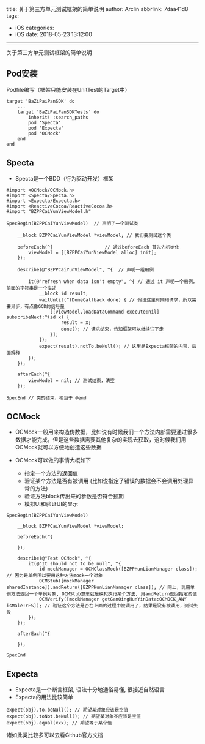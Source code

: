 title: 关于第三方单元测试框架的简单说明
author: Arclin
abbrlink: 7daa41d8
tags:
  - iOS
categories:
  - iOS
date: 2018-05-23 13:12:00
---
关于第三方单元测试框架的简单说明

<!-- more -->


## Pod安装

Podfile编写（框架只能安装在UnitTest的Target中）

```
target 'BaZiPaiPanSDK' do
    ...
    target 'BaZiPaiPanSDKTests' do
        inherit! :search_paths
        pod 'Specta'
        pod 'Expecta'
        pod 'OCMock'
    end
end
```

## Specta

- Specta是一个BDD（行为驱动开发）框架

```
#import <OCMock/OCMock.h>
#import <Specta/Specta.h>
#import <Expecta/Expecta.h>
#import <ReactiveCocoa/ReactiveCocoa.h>
#import "BZPPCaiYunViewModel.h"

SpecBegin(BZPPCaiYunViewModel)	// 声明了一个测试类

    __block BZPPCaiYunViewModel *viewModel; // 我们要测试这个类

    beforeEach(^{ 					// 通过beforeEach 首先先初始化 
        viewModel = [[BZPPCaiYunViewModel alloc] init];
    });

    describe(@"BZPPCaiYunViewModel", ^{  // 声明一组用例
    
        it(@"refresh when data isn't empty", ^{ // 通过 it 声明一个用例，前面的字符串是一个描述
            __block id result;
            waitUntil(^(DoneCallback done) { // 假设这里有网络请求，所以需要异步，有点像GCD的信号量
                [[viewModel.loadDataCommand execute:nil] subscribeNext:^(id x) {
                    result = x;
                    done(); // 请求结束，告知框架可以继续往下走
                }];
            });
            expect(result).notTo.beNull(); // 这里是Expecta框架的内容，后面解释
        });
    });

    afterEach(^{
        viewModel = nil; // 测试结束，清空
    });

SpecEnd // 类的结束，相当于 @end
```


## OCMock

- OCMock一般用来构造伪数据，比如说有时候我们一个方法内部需要通过很多数据才能完成，但是这些数据需要其他复杂的实现去获取，这时候我们用OCMock就可以方便地创造这些数据

- OCMock可以做的事情大概如下
	- 指定一个方法的返回值
	- 验证某个方法是否有被调用 (比如说指定了错误的数据会不会调用处理异常的方法)
	- 验证方法block传出来的参数是否符合预期
	- 模拟UI和验证UI的显示

```
SpecBegin(BZPPCaiYunViewModel)

    __block BZPPCaiYunViewModel *viewModel;

    beforeEach(^{
    
    });

    describe(@"Test OCMock", ^{
        it(@"It should not to be null", ^{
            id mockManager = OCMClassMock([BZPPHunLianManager class]); // 因为是单例所以要用这种方法mock一个对象
            OCMStub([mockManager sharedInstance]).andReturn([BZPPHunLianManager class]); // 同上，调用单例方法返回一个单例对象, OCMStub意思就是模拟执行某个方法, 用andReturn返回指定的值
            OCMVerify([mockManager getGanQingHunYinData:OCMOCK_ANY isMale:YES]); // 验证这个方法是否在上面的过程中被调用了，结果是没有被调用，测试失败
        });
    });

    afterEach(^{
        
    });

SpecEnd
```

## Expecta

- Expecta是一个断言框架, 语法十分地通俗易懂, 很接近自然语言
- Expecta的用法比较简单

```
expect(obj).to.beNull(); // 期望某对象应该是空值
expect(obj).toNot.beNull(); // 期望某对象不应该是空值
expect(obj).equal(xxx); // 期望等于某个值
```

诸如此类比较多可以去看Github官方文档